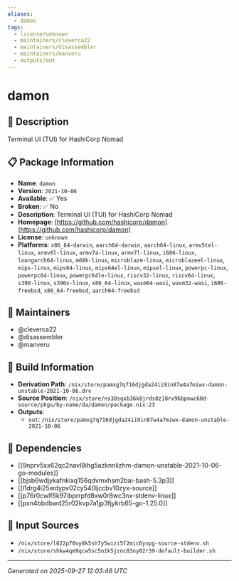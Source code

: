 ```yaml
---
aliases:
  - damon
tags:
  - license/unknown
  - maintainers/cleverca22
  - maintainers/disassembler
  - maintainers/manveru
  - outputs/out
---
```


# damon

## 📝 Description

Terminal UI (TUI) for HashiCorp Nomad

## 📋 Package Information

- **Name**: `damon`
- **Version**: `2021-10-06`
- **Available**: ✅ Yes
- **Broken**: ✅ No
- **Description**: Terminal UI (TUI) for HashiCorp Nomad
- **Homepage**: [https://github.com/hashicorp/damon](https://github.com/hashicorp/damon)
- **License**: `unknown`
- **Platforms**: `x86_64-darwin`, `aarch64-darwin`, `aarch64-linux`, `armv5tel-linux`, `armv6l-linux`, `armv7a-linux`, `armv7l-linux`, `i686-linux`, `loongarch64-linux`, `m68k-linux`, `microblaze-linux`, `microblazeel-linux`, `mips-linux`, `mips64-linux`, `mips64el-linux`, `mipsel-linux`, `powerpc-linux`, `powerpc64-linux`, `powerpc64le-linux`, `riscv32-linux`, `riscv64-linux`, `s390-linux`, `s390x-linux`, `x86_64-linux`, `wasm64-wasi`, `wasm32-wasi`, `i686-freebsd`, `x86_64-freebsd`, `aarch64-freebsd`
## 👥 Maintainers

- @cleverca22
- @disassembler
- @manveru


## 🔧 Build Information

- **Derivation Path**: `/nix/store/pamxg7q716djgda24ii9in87w4a7miwx-damon-unstable-2021-10-06.drv`
- **Source Position**: `/nix/store/ns30sqxb36k8jrds8z18rv96bpnwc60d-source/pkgs/by-name/da/damon/package.nix:23`
- **Outputs**:
  - `out`:  `/nix/store/pamxg7q716djgda24ii9in87w4a7miwx-damon-unstable-2021-10-06`

## 🔗 Dependencies

- [[9nprv5xx62qc2navl9ihg5azknnlizhm-damon-unstable-2021-10-06-go-modules]]
- [[bjsb6wdjykafnkixq156qdvmxhsm2bai-bash-5.3p3]]
- [[l1drg4i25wdypv02cy540ljccbv10zyx-source]]
- [[p76r0cwlf6k97ibprrpfd8xw0r8wc3nx-stdenv-linux]]
- [[pxn4bbdbwd25r02kvp7a1jp3fjykrb65-go-1.25.0]]

## 📁 Input Sources

- `/nix/store/l622p70vy8k5sh7y5wizi5f2mic6ynpg-source-stdenv.sh`
- `/nix/store/shkw4qm9qcw5sc5n1k5jznc83ny02r39-default-builder.sh`

---
*Generated on 2025-09-27 12:03:46 UTC*
